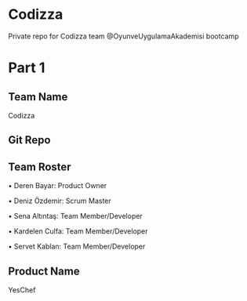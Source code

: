 # Codizza 

Private repo for Codizza team @OyunveUygulamaAkademisi bootcamp

# Part 1

## Team Name

Codizza 

## Git Repo

## Team Roster

•	Deren Bayar: Product Owner

•	Deniz Özdemir: Scrum Master

•	Sena Altıntaş: Team Member/Developer

•	Kardelen Culfa: Team Member/Developer

•	Servet Kablan: Team Member/Developer


## Product Name

YesChef


